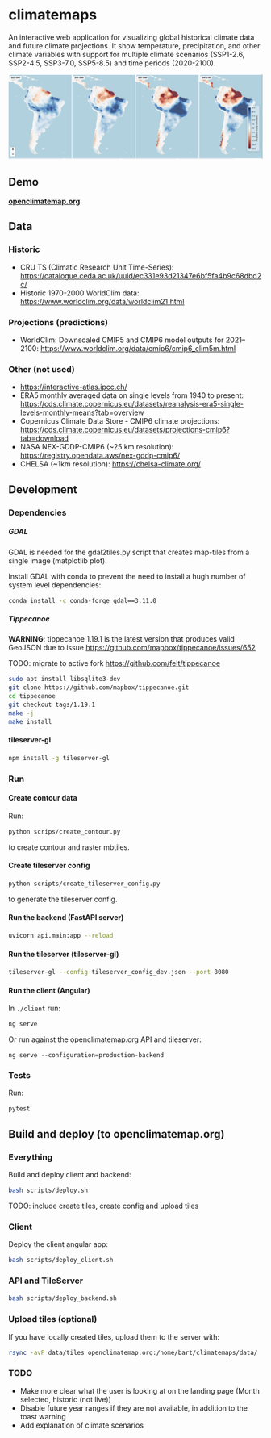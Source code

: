 # climatemaps

An interactive web application for visualizing global historical climate data and future climate projections. It show temperature, precipitation, and other climate variables with support for multiple climate scenarios (SSP1-2.6, SSP2-4.5, SSP3-7.0, SSP5-8.5) and time periods (2020-2100).

![Precipitation predictions example](data/images/precipitation_predications_example.png)

## Demo

**[openclimatemap.org](https://openclimatemap.org)**

## Data

### Historic

- CRU TS (Climatic Research Unit Time-Series): https://catalogue.ceda.ac.uk/uuid/ec331e93d21347e6bf5fa4b9c68dbd2c/
- Historic 1970-2000 WorldClim data: https://www.worldclim.org/data/worldclim21.html

### Projections (predictions)

- WorldClim: Downscaled CMIP5 and CMIP6 model outputs for 2021–2100: https://www.worldclim.org/data/cmip6/cmip6_clim5m.html

### Other (not used)

- https://interactive-atlas.ipcc.ch/
- ERA5 monthly averaged data on single levels from 1940 to present: https://cds.climate.copernicus.eu/datasets/reanalysis-era5-single-levels-monthly-means?tab=overview
- Copernicus Climate Data Store - CMIP6 climate projections:
  https://cds.climate.copernicus.eu/datasets/projections-cmip6?tab=download
- NASA NEX-GDDP-CMIP6 (~25 km resolution): https://registry.opendata.aws/nex-gddp-cmip6/
- CHELSA (~1km resolution): https://chelsa-climate.org/

## Development

### Dependencies

##### GDAL

GDAL is needed for the gdal2tiles.py script that creates map-tiles from a single image (matplotlib plot).

Install GDAL with conda to prevent the need to install a hugh number of system level dependencies:

```bash
conda install -c conda-forge gdal==3.11.0
```

##### Tippecanoe

**WARNING**: tippecanoe 1.19.1 is the latest version that produces valid GeoJSON due to issue https://github.com/mapbox/tippecanoe/issues/652

TODO: migrate to active fork https://github.com/felt/tippecanoe

```bash
sudo apt install libsqlite3-dev
git clone https://github.com/mapbox/tippecanoe.git
cd tippecanoe
git checkout tags/1.19.1
make -j
make install
```

#### tileserver-gl

```bash
npm install -g tileserver-gl
```

### Run

#### Create contour data

Run:

```bash
python scrips/create_contour.py
```

to create contour and raster mbtiles.

#### Create tileserver config

```bash
python scripts/create_tileserver_config.py
```

to generate the tileserver config.

#### Run the backend (FastAPI server)

```bash
uvicorn api.main:app --reload
```

#### Run the tileserver (tileserver-gl)

```bash
tileserver-gl --config tileserver_config_dev.json --port 8080
```

#### Run the client (Angular)

In `./client` run:

```bash
ng serve
```

Or run against the openclimatemap.org API and tileserver:

```
ng serve --configuration=production-backend
```

### Tests

Run:

```bash
pytest
```

## Build and deploy (to openclimatemap.org)

### Everything

Build and deploy client and backend:

```bash
bash scripts/deploy.sh
```

TODO: include create tiles, create config and upload tiles

### Client

Deploy the client angular app:

```bash
bash scripts/deploy_client.sh
```

### API and TileServer

```bash
bash scripts/deploy_backend.sh
```

### Upload tiles (optional)

If you have locally created tiles, upload them to the server with:

```bash
rsync -avP data/tiles openclimatemap.org:/home/bart/climatemaps/data/
```

### TODO

- Make more clear what the user is looking at on the landing page (Month selected, historic (not live))
- Disable future year ranges if they are not available, in addition to the toast warning
- Add explanation of climate scenarios

